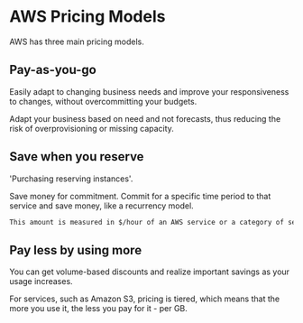 # AWS Pricing Models

AWS has three main pricing models.

## Pay-as-you-go

Easily adapt to changing business needs and improve your responsiveness to changes, without overcommitting your budgets.

Adapt your business based on need and not forecasts, thus reducing the risk of overprovisioning or missing capacity.

## Save when you reserve

'Purchasing reserving instances'.

Save money for commitment. Commit for a specific time period to that service and save money, like a recurrency model.

```sh
This amount is measured in $/hour of an AWS service or a category of services, for a 1-year or 3-year period.
```

## Pay less by using more

You can get volume-based discounts and realize important savings as your usage increases.

For services, such as Amazon S3, pricing is tiered, which means that the more you use it, the less you pay for it - per GB.

